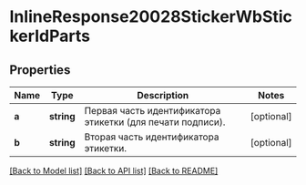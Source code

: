 # InlineResponse20028StickerWbStickerIdParts

## Properties
Name | Type | Description | Notes
------------ | ------------- | ------------- | -------------
**a** | **string** | Первая часть идентификатора этикетки (для печати подписи). | [optional] 
**b** | **string** | Вторая часть идентификатора этикетки. | [optional] 

[[Back to Model list]](../../README.md#documentation-for-models) [[Back to API list]](../../README.md#documentation-for-api-endpoints) [[Back to README]](../../README.md)

